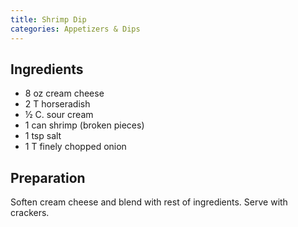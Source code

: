 ```yaml
---
title: Shrimp Dip
categories: Appetizers & Dips
---
```


## Ingredients

- 8 oz cream cheese
- 2 T horseradish
- ½ C. sour cream
- 1 can shrimp (broken pieces)
- 1 tsp salt
- 1 T finely chopped onion

## Preparation

Soften cream cheese and blend with rest of ingredients.  Serve with crackers.

